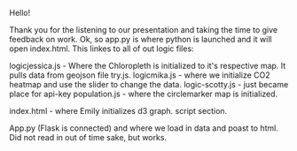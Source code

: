 Hello!

Thank you for the listening to our presentation and taking the time to give feedback on work. Ok, so app.py is where python is launched and it will open index.html. This linkes to all of out logic files:

logicjessica.js - Where the Chloropleth is initialized to it's respective map. It pulls data from geojson file try.js.
logicmika.js - where we initialize CO2 heatmap and use the slider to change the data. 
logic-scotty.js - just became place for api-key
population.js - where the circlemarker map is initialized. 

index.html - where Emily initializes d3 graph. script section. 

App.py (Flask is connected) and where we load in data and poast to html. Did not read in out of time sake, but works. 

